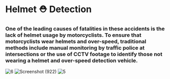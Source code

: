 # Helmet ⛑ Detection

### One of the leading causes of fatalities in these accidents is the lack of helmet usage by motorcyclists. To ensure that motorcyclists wear helmets and over-speed, traditional methods include manual monitoring by traffic police at intersections or the use of CCTV footage to identify those not wearing a helmet and over-speed detection vehicle.
![6](https://github.com/piyushkrm/helmet_detection/assets/143158860/50fd9c5d-e62d-49e6-9b93-e95aadc038d8)
![Screenshot (922)](https://github.com/piyushkrm/helmet_detection/assets/143158860/b4e121a2-caab-4461-a120-5940d3d66e29)
![5](https://github.com/piyushkrm/helmet_detection/assets/143158860/e39d80ab-4776-4db4-951c-78a514537284)
